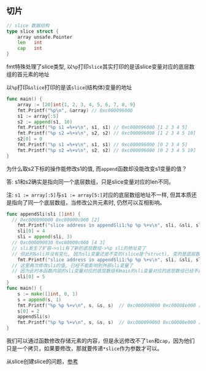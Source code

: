 ## 切片

```go
// slice 数据结构
type slice struct {
	array unsafe.Pointer 
	len   int            
	cap   int            
}
```

fmt特殊处理了slice类型, 以`%p`打印`slice`其实打印的是该slice变量对应的底层数组的首元素的地址

以`%p`打印`&slice`打印的是该`slice`(结构体)变量的地址

```go
func main() {
	array := [20]int{1, 2, 3, 4, 5, 6, 7, 8, 9}
	fmt.Printf("%p\n", &array) // 0xc000096000
	s1 := array[:5]
	s2 := append(s1, 10)
	fmt.Printf("%p s1 =%+v\n", s1, s1) // 0xc000096000 [1 2 3 4 5]
	fmt.Printf("%p s2 =%+v\n", s2, s2) // 0xc000096000 [1 2 3 4 5 10]
	s2[0] = 0
	fmt.Printf("%p s1 =%+v\n", s1, s1) // 0xc000096000 [0 2 3 4 5]
	fmt.Printf("%p s2 =%+v\n", s2, s2) // 0xc000096000 [0 2 3 4 5 10]
}
```

为什么取s2下标的操作能修改s1的值, 而`append`函数却没能改变s1变量的值？

答: s1和s2确实是指向同一个底层数组，只是slice变量对应的len不同。

注: `s1 := array[:5]`与`s1 := array[5:]`对应的底层数组地址不一样, 但其本质还是指向了同一个底层数组，当修改公共元素时, 仍然可以互相影响。

```go
func appendSli(sli []int) {
  // 0xc000090000 0xc00000c060 [2]
	fmt.Printf("slice address in appendSli1:%p %p %+v\n", sli, &sli, sli) 
	sli[0] = 4
	sli = append(sli, 3)
  // 0xc000090030 0xc00000c060 [4 3]
  // sli发生了扩容->sli有了新的底层数组->%p sli的地址变了
  // 但此时&sli并没有变化, 因为sli变量还是不变的(slice是个struct), 变的是底层数组
	fmt.Printf("slice address in appendSli1:%p %p %+v\n", sli, &sli, sli)  
  // 这里再次修改sli的值, 已经不能影响到外部sli变量了
  // 因为此时本函数内部的sli变量对应的底层数组和main的sli变量对应的底层数组已经不是同一个数组了
	sli[0] = 5 
}
func main() {
	s := make([]int, 0, 1)
	s = append(s, 1)
	fmt.Printf("%p %p %+v\n", s, &s, s)  // 0xc000090000 0xc00008e000 [1]
	s[0] = 2
	appendSli(s)
	fmt.Printf("%p %p %+v\n", s, &s, s)  // 0xc000090000 0xc00008e000 [4]
}
```

我们可以通过函数修改存储元素的内容，但是永远修改不了`len`和`cap`，因为他们只是一个拷贝，如果要修改，那就要传递`*slice`作为参数才可以。

从slice创建slice的问题，[参考](https://www.cnblogs.com/qcrao-2018/p/10631989.html)

